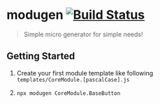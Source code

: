 # modugen [![Build Status](https://github.com/oyeharry/modugen/workflows/modugen-master/badge.svg)](https://github.com/oyeharry/modugen/actions?query=workflow%3Amodugen-master)

> Simple micro generator for simple needs!

## Getting Started

1. Create your first module template like following <br>
   `templates/CoreModule.[pascalCase].js`

2. `npx modugen CoreModule.BaseButton`
